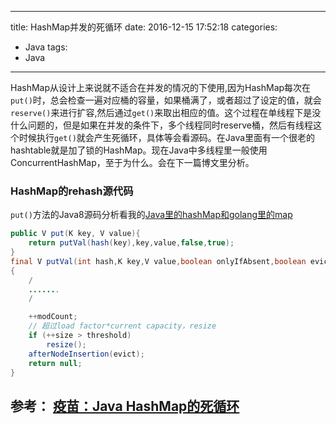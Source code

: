  ---
title: HashMap并发的死循环
date: 2016-12-15 17:52:18
categories: 
- Java
tags: 
- Java
---
HashMap从设计上来说就不适合在并发的情况的下使用,因为HashMap每次在`put()`时，总会检查一遍对应桶的容量，如果桶满了，或者超过了设定的值，就会`reserve()`来进行扩容,然后通过`get()`来取出相应的值。这个过程在单线程下是没什么问题的，但是如果在并发的条件下，多个线程同时reserve桶，然后有线程这个时候执行`get()`就会产生死循环，具体等会看源码。在Java里面有一个很老的hashtable就是加了锁的HashMap。现在Java中多线程里一般使用ConcurrentHashMap，至于为什么。会在下一篇博文里分析。
<!--more-->
### HashMap的rehash源代码  
`put()`方法的Java8源码分析看我的[Java里的hashMap和golang里的map](https://fluge.github.io/2016/12/05/Java%E9%87%8C%E7%9A%84hasMap%E5%92%8Cgolang%E9%87%8C%E7%9A%84map/)  

```java
public V put(K key, V value){
    return putVal(hash(key),key,value,false,true);
}
final V putVal(int hash,K key,V value,boolean onlyIfAbsent,boolean evict)
{
    /
    .......
    /

    ++modCount;
    // 超过load factor*current capacity，resize
    if (++size > threshold)
        resize();
    afterNodeInsertion(evict);
    return null;
}
```  

参考：
[疫苗：Java HashMap的死循环](http://coolshell.cn/articles/9606.html) 
---
